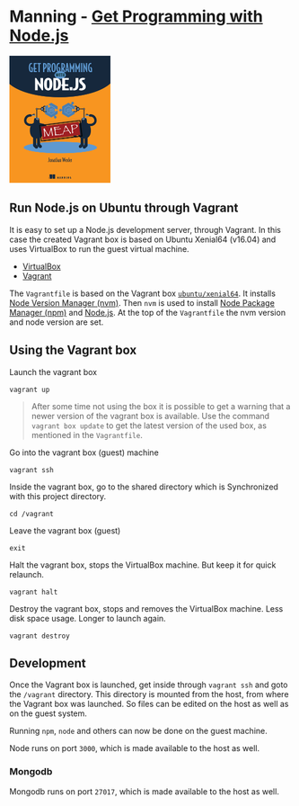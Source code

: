 # Manning - [Get Programming with Node.js](https://www.manning.com/books/get-programming-with-node-js)

[![Get Programming with Node.js](image/Wexler_GetProg-nodejs_hiresmeap-w180.png)](https://www.manning.com/books/get-programming-with-node-js)

## Run Node.js on Ubuntu through Vagrant

It is easy to set up a Node.js development server, through Vagrant. In this case the created Vagrant box is based on
Ubuntu Xenial64 (v16.04) and uses VirtualBox to run the guest virtual machine.

- [VirtualBox](https://www.virtualbox.org/)
- [Vagrant](https://www.vagrantup.com/intro/index.html)

The `Vagrantfile` is based on the Vagrant box [`ubuntu/xenial64`](https://app.vagrantup.com/ubuntu/boxes/xenial64). It installs [Node Version Manager (nvm)](https://github.com/creationix/nvm). Then `nvm` is used to install [Node Package Manager (npm)](https://www.npmjs.com/) and [Node.js](https://nodejs.org/).
At the top of the `Vagrantfile` the nvm version and node version are set.



## Using the Vagrant box

Launch the vagrant box

    vagrant up

> After some time not using the box it is possible to get a warning that a newer version of the vagrant box is available. Use the command `vagrant box update` to get the latest version of the used box, as mentioned in the `Vagrantfile`.


Go into the vagrant box (guest) machine

    vagrant ssh

Inside the vagrant box, go to the shared directory which is Synchronized with this project directory.

    cd /vagrant

Leave the vagrant box (guest)

    exit

Halt the vagrant box, stops the VirtualBox machine. But keep it for quick relaunch.

    vagrant halt

Destroy the vagrant box, stops and removes the VirtualBox machine. Less disk space usage. Longer to launch again.

    vagrant destroy


## Development

Once the Vagrant box is launched, get inside through `vagrant ssh` and goto the `/vagrant` directory. This directory is mounted from the host, from where the Vagrant box was launched. So files can be edited on the host as well as on the guest system.

Running `npm`, `node` and others can now be done on the guest machine.

Node runs on port `3000`, which is made available to the host as well.

### Mongodb

Mongodb runs on port `27017`, which is made available to the host as well.
